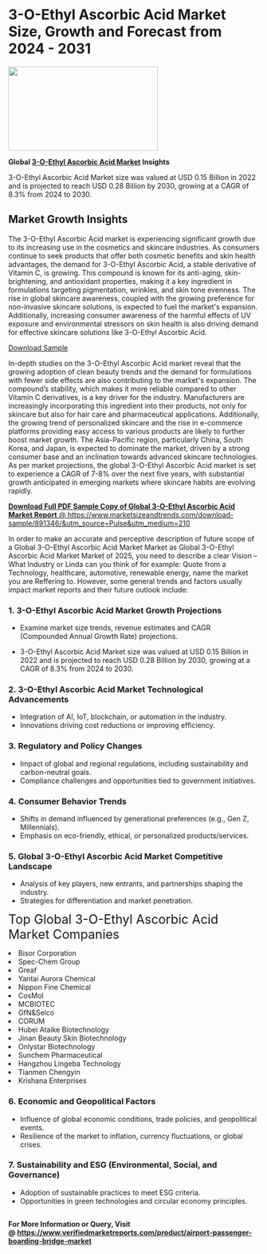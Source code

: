 <H1>3-O-Ethyl Ascorbic Acid Market Size, Growth and Forecast from 2024 - 2031</H1><img class="aligncenter size-medium wp-image-584254" src="https://thirdeyenews.in/wp-content/uploads/2024/09/Global-Market-Research-300x168.jpeg" alt="" width="300" height="168" /><p><strong>Global&nbsp;<a href="https://www.marketsizeandtrends.com/download-sample/891346/&amp;utm_source=Pulse&amp;utm_medium=210">3-O-Ethyl Ascorbic Acid Market</a> Insights</strong></p><p>3-O-Ethyl Ascorbic Acid Market size was valued at USD 0.15 Billion in 2022 and is projected to reach USD 0.28 Billion by 2030, growing at a CAGR of 8.3% from 2024 to 2030.</p><p><h2>Market Growth Insights</h2> <p>The 3-O-Ethyl Ascorbic Acid market is experiencing significant growth due to its increasing use in the cosmetics and skincare industries. As consumers continue to seek products that offer both cosmetic benefits and skin health advantages, the demand for 3-O-Ethyl Ascorbic Acid, a stable derivative of Vitamin C, is growing. This compound is known for its anti-aging, skin-brightening, and antioxidant properties, making it a key ingredient in formulations targeting pigmentation, wrinkles, and skin tone evenness. The rise in global skincare awareness, coupled with the growing preference for non-invasive skincare solutions, is expected to fuel the market's expansion. Additionally, increasing consumer awareness of the harmful effects of UV exposure and environmental stressors on skin health is also driving demand for effective skincare solutions like 3-O-Ethyl Ascorbic Acid.</p> <p><a href="#">Download Sample</a></p> <p>In-depth studies on the 3-O-Ethyl Ascorbic Acid market reveal that the growing adoption of clean beauty trends and the demand for formulations with fewer side effects are also contributing to the market's expansion. The compound’s stability, which makes it more reliable compared to other Vitamin C derivatives, is a key driver for the industry. Manufacturers are increasingly incorporating this ingredient into their products, not only for skincare but also for hair care and pharmaceutical applications. Additionally, the growing trend of personalized skincare and the rise in e-commerce platforms providing easy access to various products are likely to further boost market growth. The Asia-Pacific region, particularly China, South Korea, and Japan, is expected to dominate the market, driven by a strong consumer base and an inclination towards advanced skincare technologies. As per market projections, the global 3-O-Ethyl Ascorbic Acid market is set to experience a CAGR of 7-8% over the next five years, with substantial growth anticipated in emerging markets where skincare habits are evolving rapidly.</p> <p><a href="#"></p><p><span class=""><strong>Download Full PDF Sample Copy of Global 3-O-Ethyl Ascorbic Acid Market Report</strong> @ <a href="https://www.marketsizeandtrends.com/download-sample/891346/&amp;utm_source=Pulse&amp;utm_medium=210" target="_blank">https://www.marketsizeandtrends.com/download-sample/891346/&amp;utm_source=Pulse&amp;utm_medium=210</a></span></p><p>In order to make an accurate and perceptive description of future scope of a Global&nbsp;3-O-Ethyl Ascorbic Acid Market Market as Global&nbsp;3-O-Ethyl Ascorbic Acid Market Market of 2025, you need to describe a clear Vision &ndash; What Industry or Linda can you think of for example: Quote from a Technology, healthcare, automotive, renewable energy, name the market you are Reffering to. However, some general trends and factors usually impact market reports and their future outlook include:</p><h3>1.&nbsp;<strong>3-O-Ethyl Ascorbic Acid Market Growth Projections</strong></h3><ul><li>Examine market size trends, revenue estimates and CAGR (Compounded Annual Growth Rate) projections.</li><li><p>3-O-Ethyl Ascorbic Acid Market size was valued at USD 0.15 Billion in 2022 and is projected to reach USD 0.28 Billion by 2030, growing at a CAGR of 8.3% from 2024 to 2030.</p></li></ul><h3>2.&nbsp;<strong>3-O-Ethyl Ascorbic Acid Market Technological Advancements</strong></h3><ul><li>Integration of AI, IoT, blockchain, or automation in the industry.</li><li>Innovations driving cost reductions or improving efficiency.</li></ul><h3>3.&nbsp;<strong>Regulatory and Policy Changes</strong></h3><ul><li>Impact of global and regional regulations, including sustainability and carbon-neutral goals.</li><li>Compliance challenges and opportunities tied to government initiatives.</li></ul><h3>4.&nbsp;<strong>Consumer Behavior Trends</strong></h3><ul><li>Shifts in demand influenced by generational preferences (e.g., Gen Z, Millennials).</li><li>Emphasis on eco-friendly, ethical, or personalized products/services.</li></ul><h3>5.&nbsp;<strong>Global 3-O-Ethyl Ascorbic Acid Market Competitive Landscape</strong></h3><ul><li>Analysis of key players, new entrants, and partnerships shaping the industry.</li><li>Strategies for differentiation and market penetration.</li></ul><p data-pm-slice="1 1 []"><span style="color: inherit; font-family: inherit; font-size: 25px;">Top Global 3-O-Ethyl Ascorbic Acid Market Companies</span></p><div class="" data-test-id=""><p><li>Bisor Corporation</li><li> Spec-Chem Group</li><li> Greaf</li><li> Yantai Aurora Chemical</li><li> Nippon Fine Chemical</li><li> CosMol</li><li> MCBIOTEC</li><li> GfN&Selco</li><li> CORUM</li><li> Hubei Ataike Biotechnology</li><li> Jinan Beauty Skin Biotechnology</li><li> Onlystar Biotechnology</li><li> Sunchem Pharmaceutical</li><li> Hangzhou Lingeba Technology</li><li> Tianmen Chengyin</li><li> Krishana Enterprises</li></p></div><h3>6.&nbsp;<strong>Economic and Geopolitical Factors</strong></h3><ul><li>Influence of global economic conditions, trade policies, and geopolitical events.</li><li>Resilience of the market to inflation, currency fluctuations, or global crises.</li></ul><h3>7.&nbsp;<strong>Sustainability and ESG (Environmental, Social, and Governance)</strong></h3><ul><li>Adoption of sustainable practices to meet ESG criteria.</li><li>Opportunities in green technologies and circular economy principles.</li></ul><h2><strong style="font-size: 14px;">For More Information or Query, Visit @&nbsp;</strong><a style="background-color: #ffffff; font-size: 14px;" href="https://www.marketsizeandtrends.com/report/3-o-ethyl-ascorbic-acid-market/" target="_blank">https://www.verifiedmarketreports.com/product/airport-passenger-boarding-bridge-market</a></h2>
